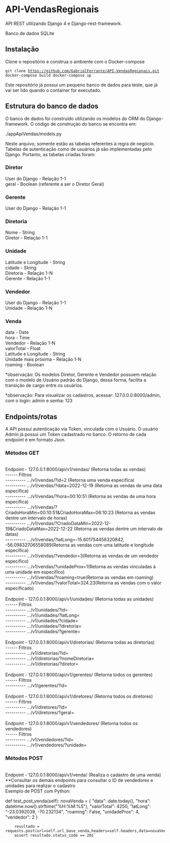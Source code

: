 # API-VendasRegionais
API REST utilizando Django 4 e Django-rest-framework.


Banco de dados SQLite

## Instalação
Clone o repositório e construa o ambiente com o Docker-compose


<code>git clone https://github.com/GabrielFerrante/API-VendasRegionais.git
docker-compose build
docker-compose up
</code>

Este repositório já possui um pequeno banco de dados para teste, que já vai ser lido quando o container for executado.

## Estrutura do banco de dados

O banco de dados foi construído utilizando os modelos do ORM do Django-framework. 
O código de construção do banco se encontra em: 

./appApiVendas/models.py

Neste arquivo, somente estão as tabelas referentes à regra de negócio. Tabelas de autenticação como de usuários já são implementadas pelo Django.
Portanto, as tabelas criadas foram:

### Diretor
  User do Django - Relação 1-1 </br>
  geral - Boolean (referente a ser o Diretor Geral)
 
### Gerente
  User do Django - Relação 1-1 </br>

### Diretoria
  Nome - String</br>
  Diretor - Relação 1-1
  
### Unidade
  Latitude e Longitude - String</br>
  cidade - String</br>
  Diretoria - Relação 1-N</br>
  Gerente - Relação 1-1
  
### Vendedor
  User do Django - Relação 1-1</br>
  Unidade - Relação 1-N

### Venda
  data - Date</br>
  hora - Time</br>
  Vendedor - Relação 1-N</br>
  valorTotal - Float</br>
  Latitude e Longitude - String</br>
  Unidade mais próxima - Relação 1-N</br>
  roaming - Boolean</br>
  
*observação: Os modelos Diretor, Gerente e Vendedor possuem relação com o modelo de Usuário padrão do Django, dessa forma, facilita a transição de cargo entre os usuários.

*observação: Para visualizar os cadastros, acessar: 127.0.0.0:8000/admin, com o login: admin e senha: 123

## Endpoints/rotas
A API possui autenticação via Token, vinculada com o Usuário. O usuário Admin já possui um Token cadastrado no banco.
O retorno de cada endpoint é em formato Json.

### Métodos GET
  </br>
  Endpoint - 127.0.0.1:8000/api/v1/vendas/ (Retorna todas as vendas)</br>
  ------ Filtros</br>
  ---------- .../v1/vendas/?id=2 (Retorna uma venda específica)</br>
  ---------- .../v1/vendas/?data=2022-12-19 (Retorna as vendas de uma data específica)</br>
  ---------- .../v1/vendas/?hora=00:10:51 (Retorna as vendas de uma hora específica)</br>
  ---------- .../v1/vendas/?CriadoHoraMin=00:10:51&CriadoHoraMax=06:10:23 (Retorna as vendas dentre um intervalo de horas)</br>
  ---------- .../v1/vendas/?CriadoDataMin=2022-12-19&CriadoDataMax=2022-12-22 (Retorna as vendas dentre um intervalo de datas)</br>
  ---------- .../v1/vendas/?latLong=-15.601754458320842, -56.09832706558089(Retorna as vendas com uma latitude e longitude específica)</br>
  ---------- .../v1/vendas/?vendedor=3(Retorna as vendas de um vendedor específico)</br>
  ---------- .../v1/vendas/?unidadeProx=1(Retorna as vendas vinculadas à uma unidade em específico)</br>
  ---------- .../v1/vendas/?roaming=true(Retorna as vendas em roaming)</br>
  ---------- .../v1/vendas/?valorTotal=324.23(Retorna as vendas com o valor especificado)</br>
  </br>
  Endpoint - 127.0.0.1:8000/api/v1/unidades/ (Retorna todas as unidades)</br>
  ------ Filtros</br>
  ---------- .../v1/unidades/?id= </br>
  ---------- .../v1/unidades/?latLong=</br>
  ---------- .../v1/unidades/?cidade=</br>
  ---------- .../v1/unidades/?diretoria=</br>
  ---------- .../v1/unidades/?gerente=</br>
  </br>
  Endpoint - 127.0.0.1:8000/api/v1/diretorias/ (Retorna todas as diretorias)</br>
  ------ Filtros</br>
  ---------- .../v1/diretorias/?id= </br>
  ---------- .../v1/diretorias/?nomeDiretoria= </br>
  ---------- .../v1/diretorias/?diretor= </br>
  </br>
  Endpoint - 127.0.0.1:8000/api/v1/gerentes/ (Retorna todos os gerentes)</br>
  ------ Filtros</br>
  ---------- .../v1/gerentes/?id= </br>
  </br>
  Endpoint - 127.0.0.1:8000/api/v1/diretores/ (Retorna todos os diretores)</br>
  ------ Filtros</br>
  ---------- .../v1/diretores/?id= </br>
  ---------- .../v1/diretores/?geral= </br>
   </br>
  Endpoint - 127.0.0.1:8000/api/v1/vendedores/ (Retorna todos os vendedores)</br>
  ------ Filtros</br>
  ---------- .../v1/vendedores/?id= </br>
  ---------- .../v1/vendedores/?unidade= </br>
  
### Métodos POST
  </br>
  Endpoint - 127.0.0.1:8000/api/v1/venda/ (Realiza o cadastro de uma venda)</br>
  **Consultar os demais endpoints para consultar o ID de vendedores e unidades para realizar o cadastro</br>
  Exemplo de POST com Python:
  
  
  
  def test_post_venda(self):
        novaVenda = { 
            "data": date.today(), 
            "hora": datetime.now().strftime("%H:%M:%S"), 
            "valorTotal": 4250, 
            "latLong": "-23.0392039, -70.232134", 
            "roaming": False, 
            "unidadeProx": 4, 
            "vendedor": 2 
        }

        resultado = requests.post(url=self.url_base_venda,headers=self.headers,data=novaVenda)
        assert resultado.status_code == 201`
